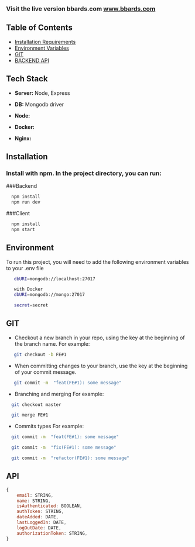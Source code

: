 ### Visit the live version bbards.com www.bbards.com

## Table of Contents

- [Installation Requirements](#Installation)
- [Environment Variables](#Environment)
- [GIT](#GIT)
- [BACKEND API](#API)

## Tech Stack

- **Server:** Node, Express

- **DB:** Mongodb driver

- **Node:**

- **Docker:**

- **Nginx:**

## Installation

### Install with npm. In the project directory, you can run:

###Backend

```bash
  npm install
  npm run dev
```

###Client

```bash
  npm install
  npm start
```

## Environment

To run this project, you will need to add the following environment variables to your .env file

```bash
   dbURI=mongodb://localhost:27017
```

```bash
   with Docker
   dbURI=mongodb://mongo:27017
```

```bash
   secret=secret
```

## GIT

- Checkout a new branch in your repo, using the key at the beginning of the branch name. For example:

```bash
   git checkout -b FE#1
```

- When committing changes to your branch, use the key at the beginning of your commit message.

```bash
   git commit -m  "feat(FE#1): some message"
```

- Branching and merging For example:

```bash
  git checkout master
```

```bash
  git merge FE#1
```

- Commits types For example:

```bash
  git commit -m  "feat(FE#1): some message"
```

```bash
  git commit -m  "fix(FE#1): some message"
```

```bash
  git commit -m  "refactor(FE#1): some message"
```

## API

```javascript
{
    email: STRING,
    name: STRING,
    isAuthenticated: BOOLEAN,
    authToken: STRING,
    dateAdded: DATE,
    lastLoggedIn: DATE,
    logOutDate: DATE,
    authorizationToken: STRING,
}
```

